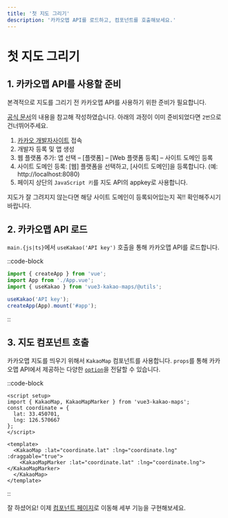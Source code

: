 ```yaml
---
title: '첫 지도 그리기'
description: '카카오맵 API를 로드하고, 컴포넌트를 호출해보세요.'
---
```


# 첫 지도 그리기

## 1. 카카오맵 API를 사용할 준비

본격적으로 지도를 그리기 전 카카오맵 API를 사용하기 위한 준비가 필요합니다.

[공식 문서](https://apis.map.kakao.com/web/guide/)의 내용을 참고해 작성하였습니다.
아래의 과정이 이미 준비되었다면 `2번`으로 건너뛰어주세요.

1. [카카오 개발자사이트](https://developers.kakao.com) 접속
2. 개발자 등록 및 앱 생성
3. 웹 플랫폼 추가: 앱 선택 – [플랫폼] – [Web 플랫폼 등록] – 사이트 도메인 등록
4. 사이트 도메인 등록: [웹] 플랫폼을 선택하고, [사이트 도메인]을 등록합니다. (예: http://localhost:8080)
5. 페이지 상단의 `JavaScript 키`를 지도 API의 appkey로 사용합니다.

지도가 잘 그려지지 않는다면 해당 사이트 도메인이 등록되어있는지 꼭!! 확인해주시기 바랍니다.

## 2. 카카오맵 API 로드

`main.{js|ts}`에서 `useKakao('API key')` 호출을 통해 카카오맵 API를 로드합니다.

::code-block

```js
import { createApp } from 'vue';
import App from './App.vue';
import { useKakao } from 'vue3-kakao-maps/@utils';

useKakao('API key');
createApp(App).mount('#app');
```

::

## 3. 지도 컴포넌트 호출

카카오맵 지도를 띄우기 위해서 `KakaoMap` 컴포넌트를 사용합니다. `props`를 통해 카카오맵 API에서 제공하는 다양한 [`option`](https://apis.map.kakao.com/web/documentation/#Map)을 전달할 수 있습니다.

::code-block

```vue
<script setup>
import { KakaoMap, KakaoMapMarker } from 'vue3-kakao-maps';
const coordinate = {
  lat: 33.450701,
  lng: 126.570667
};
</script>

<template>
  <KakaoMap :lat="coordinate.lat" :lng="coordinate.lng" :draggable="true">
    <KakaoMapMarker :lat="coordinate.lat" :lng="coordinate.lng"></KakaoMapMarker>
  </KakaoMap>
</template>
```

::

잘 하셨어요! 이제 <a href="/components">컴포넌트 페이지</a>로 이동해 세부 기능을 구현해보세요.
